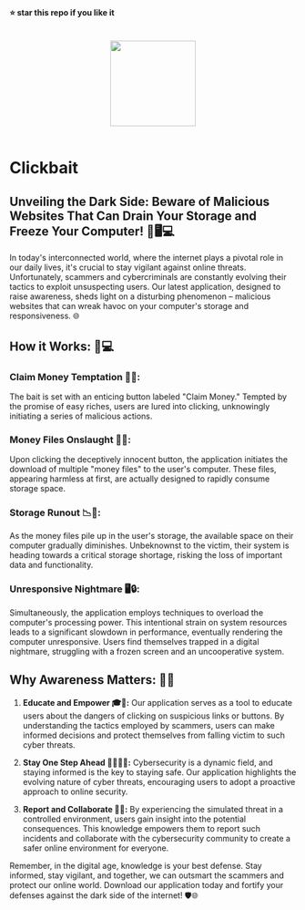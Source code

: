 #### ⭐ star this repo if you like it
<br>
<div align="center">
  <img src="https://github.com/kanugurajesh/Clickbait/assets/120458029/9c2d66dd-5551-4032-9636-d13506969215" alt="" width=150 height=150>
</div>
<br>

# Clickbait

## Unveiling the Dark Side: Beware of Malicious Websites That Can Drain Your Storage and Freeze Your Computer! 🚨🖥️💻

In today's interconnected world, where the internet plays a pivotal role in our daily lives, it's crucial to stay vigilant against online threats. Unfortunately, scammers and cybercriminals are constantly evolving their tactics to exploit unsuspecting users. Our latest application, designed to raise awareness, sheds light on a disturbing phenomenon – malicious websites that can wreak havoc on your computer's storage and responsiveness. 🌐

## How it Works: 🤔💻

### Claim Money Temptation 💸🎣:
The bait is set with an enticing button labeled "Claim Money." Tempted by the promise of easy riches, users are lured into clicking, unknowingly initiating a series of malicious actions. 

### Money Files Onslaught 💽🚨:
Upon clicking the deceptively innocent button, the application initiates the download of multiple "money files" to the user's computer. These files, appearing harmless at first, are actually designed to rapidly consume storage space. 

### Storage Runout 📉🚫:
As the money files pile up in the user's storage, the available space on their computer gradually diminishes. Unbeknownst to the victim, their system is heading towards a critical storage shortage, risking the loss of important data and functionality. 

### Unresponsive Nightmare 🖥️🔒:
Simultaneously, the application employs techniques to overload the computer's processing power. This intentional strain on system resources leads to a significant slowdown in performance, eventually rendering the computer unresponsive. Users find themselves trapped in a digital nightmare, struggling with a frozen screen and an uncooperative system.

## Why Awareness Matters: 🧠🚀

1. **Educate and Empower 🎓💪:**
   Our application serves as a tool to educate users about the dangers of clicking on suspicious links or buttons. By understanding the tactics employed by scammers, users can make informed decisions and protect themselves from falling victim to such cyber threats.

2. **Stay One Step Ahead 🏃‍♂️🕵️‍♀️:**
   Cybersecurity is a dynamic field, and staying informed is the key to staying safe. Our application highlights the evolving nature of cyber threats, encouraging users to adopt a proactive approach to online security.

3. **Report and Collaborate 🚨🤝:**
   By experiencing the simulated threat in a controlled environment, users gain insight into the potential consequences. This knowledge empowers them to report such incidents and collaborate with the cybersecurity community to create a safer online environment for everyone.

Remember, in the digital age, knowledge is your best defense. Stay informed, stay vigilant, and together, we can outsmart the scammers and protect our online world. Download our application today and fortify your defenses against the dark side of the internet! 🛡️🌐
